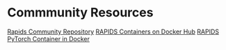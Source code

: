 # Commmunity Resources
[Rapids Community Repository](https://github.com/rapidsai-community/notebooks-contrib)
[RAPIDS Containers on Docker Hub](https://catalog.ngc.nvidia.com/containers)
[RAPIDS PyTorch Container in Docker](https://catalog.ngc.nvidia.com/orgs/nvidia/containers/pyg)

